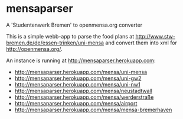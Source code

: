 mensaparser
===========

A 'Studentenwerk Bremen' to openmensa.org converter

This is a simple webb-app to parse the food plans at
http://www.stw-bremen.de/de/essen-trinken/uni-mensa and convert them into xml
for http://openmensa.org/.

An instance is running at http://mensaparser.herokuapp.com:

- http://mensaparser.herokuapp.com/mensa/uni-mensa
- http://mensaparser.herokuapp.com/mensa/uni-gw2
- http://mensaparser.herokuapp.com/mensa/uni-nw1
- http://mensaparser.herokuapp.com/mensa/neustadtwall
- http://mensaparser.herokuapp.com/mensa/werderstraße
- http://mensaparser.herokuapp.com/mensa/airport
- http://mensaparser.herokuapp.com/mensa/mensa-bremerhaven
